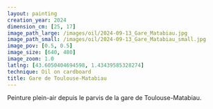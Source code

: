 ```yaml
---
layout: painting
creation_year: 2024
dimension_cm: [25, 17]
image_path_large: /images/oil/2024-09-13_Gare_Matabiau.jpg
image_path_small: /images/oil/2024-09-13_Gare_Matabiau_small.jpg
image_pov: [0.5, 0.5]
image_size: [640, 480]
image_zoom: 1.0
latlng: [43.6050404694598, 1.43439585328274]
technique: Oil on cardboard
title: Gare de Toulouse-Matabiau
---
```


Peinture plein-air depuis le parvis de la gare de Toulouse-Matabiau.
